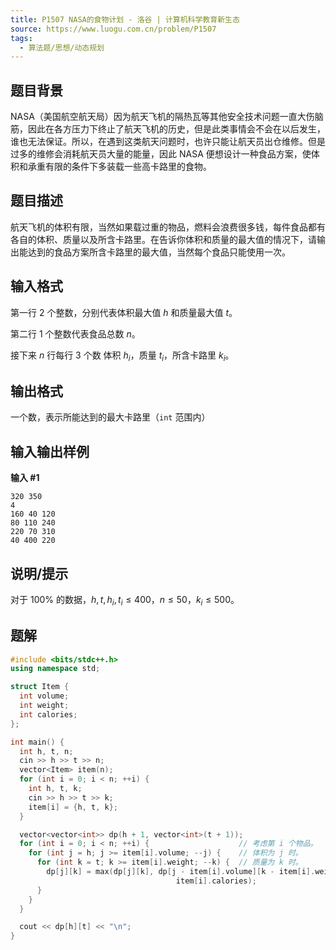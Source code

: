 ```yaml
---
title: P1507 NASA的食物计划 - 洛谷 | 计算机科学教育新生态
source: https://www.luogu.com.cn/problem/P1507
tags:
  - 算法题/思想/动态规划
---
```


## 题目背景

NASA（美国航空航天局）因为航天飞机的隔热瓦等其他安全技术问题一直大伤脑筋，因此在各方压力下终止了航天飞机的历史，但是此类事情会不会在以后发生，谁也无法保证。所以，在遇到这类航天问题时，也许只能让航天员出仓维修。但是过多的维修会消耗航天员大量的能量，因此 NASA 便想设计一种食品方案，使体积和承重有限的条件下多装载一些高卡路里的食物。

## 题目描述

航天飞机的体积有限，当然如果载过重的物品，燃料会浪费很多钱，每件食品都有各自的体积、质量以及所含卡路里。在告诉你体积和质量的最大值的情况下，请输出能达到的食品方案所含卡路里的最大值，当然每个食品只能使用一次。

## 输入格式

第一行 $2$ 个整数，分别代表体积最大值 $h$ 和质量最大值 $t$。

第二行 $1$ 个整数代表食品总数 $n$。

接下来 $n$ 行每行 $3$ 个数 体积 $h_i$，质量 $t_i$，所含卡路里 $k_i$。

## 输出格式

一个数，表示所能达到的最大卡路里（`int` 范围内）

## 输入输出样例

**输入 #1**

```
320 350
4
160 40 120
80 110 240
220 70 310
40 400 220
```

## 说明/提示

对于 $100\%$ 的数据，$h,t,h_i,t_i \le 400$，$n \le 50$，$k_i \le 500$。

## 题解
<!-- TODO: 重理解 -->
```cpp
#include <bits/stdc++.h>
using namespace std;

struct Item {
  int volume;
  int weight;
  int calories;
};

int main() {
  int h, t, n;
  cin >> h >> t >> n;
  vector<Item> item(n);
  for (int i = 0; i < n; ++i) {
    int h, t, k;
    cin >> h >> t >> k;
    item[i] = {h, t, k};
  }

  vector<vector<int>> dp(h + 1, vector<int>(t + 1));
  for (int i = 0; i < n; ++i) {                    // 考虑第 i 个物品。
    for (int j = h; j >= item[i].volume; --j) {    // 体积为 j 时。
      for (int k = t; k >= item[i].weight; --k) {  // 质量为 k 时。
        dp[j][k] = max(dp[j][k], dp[j - item[i].volume][k - item[i].weight] +
                                     item[i].calories);
      }
    }
  }

  cout << dp[h][t] << "\n";
}
```

